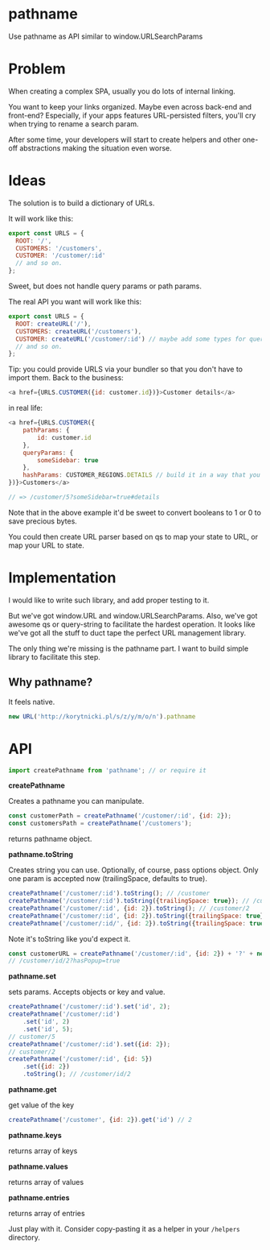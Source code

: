 # pathname
Use pathname as API similar to window.URLSearchParams

# Problem

When creating a complex SPA, usually you do lots of internal linking. 

You want to keep your links organized. Maybe even across back-end and front-end? Especially, if your apps features URL-persisted filters, you'll cry when trying to rename a search param.

After some time, your developers will start to create helpers and other one-off abstractions making the situation even worse.

# Ideas

The solution is to build a dictionary of URLs.

It will work like this:

```javascript
export const URLS = {
  ROOT: '/',
  CUSTOMERS: '/customers',
  CUSTOMER: '/customer/:id'
  // and so on.  
};
```

Sweet, but does not handle query params or path params.

The real API you want will work like this:

```javascript
export const URLS = {
  ROOT: createURL('/'),
  CUSTOMERS: createURL('/customers'),
  CUSTOMER: createURL('/customer/:id') // maybe add some types for query params
  // and so on.  
};
```

Tip: you could provide URLS via your bundler so that you don't have to import them. Back to the business:

```javascript
<a href={URLS.CUSTOMER({id: customer.id})}>Customer details</a>
```

in real life:

```javascript
<a href={URLS.CUSTOMER({
    pathParams: {
        id: customer.id
    },
    queryParams: {
        someSidebar: true
    },
    hashParams: CUSTOMER_REGIONS.DETAILS // build it in a way that you can pass string too! Unless URL gets long, you'd store params in queryParams
})}>Customers</a>

// => /customer/5?someSidebar=true#details
```

Note that in the above example it'd be sweet to convert booleans to 1 or 0 to save precious bytes.

You could then create URL parser based on qs to map your state to URL, or map your URL to state.

# Implementation

I would like to write such library, and add proper testing to it.

But we've got window.URL and window.URLSearchParams. Also, we've got awesome qs or query-string to facilitate the hardest operation. 
It looks like we've got all the stuff to duct tape the perfect URL management library.

The only thing we're missing is the pathname part. I want to build simple library to facilitate this step.

## Why pathname?

It feels native.

```javascript
new URL('http://korytnicki.pl/s/z/y/m/o/n').pathname
```

# API

```javascript
import createPathname from 'pathname'; // or require it 
```

**createPathname**

Creates a pathname you can manipulate.
```javascript
const customerPath = createPathname('/customer/:id', {id: 2});
const customersPath = createPathname('/customers');
```

returns pathname object.

**pathname.toString**

Creates string you can use. Optionally, of course, pass options object. Only one param is accepted now (trailingSpace, defaults to true).


```javascript
createPathname('/customer/:id').toString(); // /customer
createPathname('/customer/:id').toString({trailingSpace: true}); // /customer/
createPathname('/customer/:id', {id: 2}).toString(); // /customer/2
createPathname('/customer/:id', {id: 2}).toString({trailingSpace: true}); // /customer/2/
createPathname('/customer/:id/', {id: 2}).toString({trailingSpace: true}); // /customer/2//
```

Note it's toString like you'd expect it. 

```javascript
const customerURL = createPathname('/customer/:id', {id: 2}) + '?' + new URLSearchParams({hasPopup: true});
// /customer/id/2?hasPopup=true
```

**pathname.set**

sets params. Accepts objects or key and value.

```javascript
createPathname('/customer/:id').set('id', 2);
createPathname('/customer/:id')
    .set('id', 2)
    .set('id', 5);
// customer/5
createPathname('/customer/:id').set({id: 2});
// customer/2
createPathname('/customer/:id', {id: 5})
    .set({id: 2})
    .toString(); // /customer/id/2
```

**pathname.get**

get value of the key

```javascript
createPathname('/customer', {id: 2}).get('id') // 2
```

**pathname.keys**

returns array of keys

**pathname.values**

returns array of values

**pathname.entries**

returns array of entries

Just play with it.
Consider copy-pasting it as a helper in your `/helpers` directory.